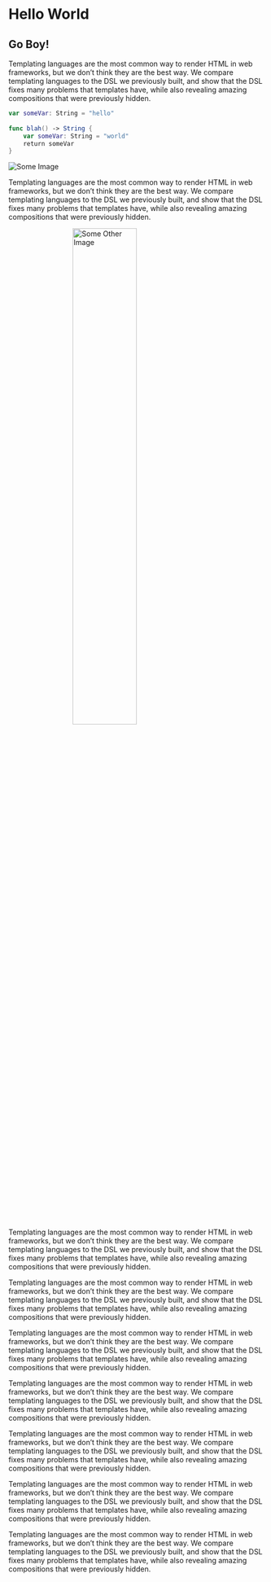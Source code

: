 # Hello World

## Go Boy!

Templating languages are the most common way to render HTML in web frameworks, but we don’t think they are the best way. We compare templating languages to the DSL we previously built, and show that the DSL fixes many problems that templates have, while also revealing amazing compositions that were previously hidden.

```swift
var someVar: String = "hello"
    
func blah() -> String {
    var someVar: String = "world"
    return someVar
}
```

![Some Image](../Sources/Pages/Articles/Contents/1/wonder1.jpg)

Templating languages are the most common way to render HTML in web frameworks, but we don’t think they are the best way. We compare templating languages to the DSL we previously built, and show that the DSL fixes many problems that templates have, while also revealing amazing compositions that were previously hidden.

<img src="../Sources/Pages/Articles/Contents/1/wonder2.jpg" alt="Some Other Image" style="display: block;width: 50%;margin: 10px auto;">

Templating languages are the most common way to render HTML in web frameworks, but we don’t think they are the best way. We compare templating languages to the DSL we previously built, and show that the DSL fixes many problems that templates have, while also revealing amazing compositions that were previously hidden.

Templating languages are the most common way to render HTML in web frameworks, but we don’t think they are the best way. We compare templating languages to the DSL we previously built, and show that the DSL fixes many problems that templates have, while also revealing amazing compositions that were previously hidden.

Templating languages are the most common way to render HTML in web frameworks, but we don’t think they are the best way. We compare templating languages to the DSL we previously built, and show that the DSL fixes many problems that templates have, while also revealing amazing compositions that were previously hidden.

Templating languages are the most common way to render HTML in web frameworks, but we don’t think they are the best way. We compare templating languages to the DSL we previously built, and show that the DSL fixes many problems that templates have, while also revealing amazing compositions that were previously hidden.

Templating languages are the most common way to render HTML in web frameworks, but we don’t think they are the best way. We compare templating languages to the DSL we previously built, and show that the DSL fixes many problems that templates have, while also revealing amazing compositions that were previously hidden.

Templating languages are the most common way to render HTML in web frameworks, but we don’t think they are the best way. We compare templating languages to the DSL we previously built, and show that the DSL fixes many problems that templates have, while also revealing amazing compositions that were previously hidden.

Templating languages are the most common way to render HTML in web frameworks, but we don’t think they are the best way. We compare templating languages to the DSL we previously built, and show that the DSL fixes many problems that templates have, while also revealing amazing compositions that were previously hidden.
